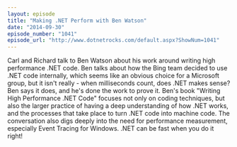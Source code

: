 ```yaml
---
layout: episode
title: "Making .NET Perform with Ben Watson"
date: "2014-09-30"
episode_number: "1041"
episode_url: "http://www.dotnetrocks.com/default.aspx?ShowNum=1041"
---
```


Carl and Richard talk to Ben Watson about his work around writing high performance .NET code. Ben talks about how the Bing team decided to use .NET code internally, which seems like an obvious choice for a Microsoft group, but it isn't really - when milliseconds count, does .NET makes sense? Ben says it does, and he's done the work to prove it. Ben's book "Writing High Performance .NET Code" focuses not only on coding techniques, but also the larger practice of having a deep understanding of how .NET works, and the processes that take place to turn .NET code into machine code. The conversation also digs deeply into the need for performance measurement, especially Event Tracing for Windows. .NET can be fast when you do it right!
